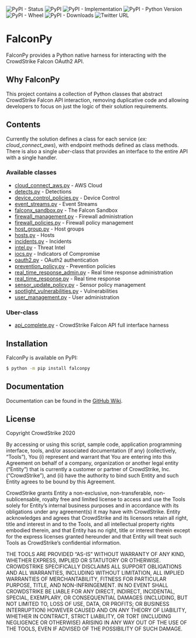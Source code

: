 ![PyPI - Status](https://img.shields.io/pypi/status/crowdstrike-falconpy)
![PyPI](https://img.shields.io/pypi/v/crowdstrike-falconpy)
![PyPI - Implementation](https://img.shields.io/pypi/implementation/crowdstrike-falconpy)
![PyPI - Python Version](https://img.shields.io/pypi/pyversions/crowdstrike-falconpy)
![PyPI - Wheel](https://img.shields.io/pypi/wheel/crowdstrike-falconpy)
![PyPI - Downloads](https://img.shields.io/pypi/dm/crowdstrike-falconpy)
![Twitter URL](https://img.shields.io/twitter/url?label=Follow%20%40CrowdStrike&style=social&url=https%3A%2F%2Ftwitter.com%2FCrowdStrike)

# FalconPy
FalconPy provides a Python native harness for interacting with the CrowdStrike Falcon OAuth2 API.

## Why FalconPy
This project contains a collection of Python classes that abstract CrowdStrike Falcon API interaction, removing duplicative code and allowing developers to focus on just the logic of their solution requirements.

## Contents
Currently the solution defines a class for each service (_ex: cloud_connect_aws_), with endpoint methods defined as class methods. There is also a single _uber_-class that provides an interface to the entire API with a single handler.

### Available classes
+ [cloud_connect_aws.py](services/cloud_connect_aws.py) - AWS Cloud
+ [detects.py](services/detects.py) - Detections
+ [device_control_policies.py](services/device_control_policies.py) - Device Control
+ [event_streams.py](services/event_streams.py) - Event Streams
+ [falconx_sandbox.py](services/falconx_sandbox.py) - The Falcon Sandbox
+ [firewall_management.py](services/firewall_management.py) - Firewall administration
+ [firewall_policies.py](services/firewall_policies.py) - Firewall policy management
+ [host_group.py](services/host_group.py) - Host groups
+ [hosts.py](services/hosts.py) - Hosts
+ [incidents.py](services/incidents.py) - Incidents
+ [intel.py](services/intel.py) - Threat Intel
+ [iocs.py](services/iocs.py) - Indicators of Compromise
+ [oauth2.py](services/oauth2.py) - OAuth2 authentication
+ [prevention_policy.py](services/prevention_policy.py) - Prevention policies
+ [real_time_response_admin.py](services/real_time_response_admin.py) - Real time response administration
+ [real_time_response.py](services/real_time_response.py) - Real time response
+ [sensor_update_policy.py](services/sensor_update_policy.py) - Sensor policy management
+ [spotlight_vulnerabilities.py](services/spotlight_vulnerabilities.py) - Vulnerabilities
+ [user_management.py](services/user_management.py) - User administration

### Uber-class
+ [api_complete.py](api_complete.py) - CrowdStrike Falcon API full interface harness

## Installation
FalconPy is available on PyPI:
```bash
$ python -m pip install falconpy
```

## Documentation
Documentation can be found in the [GitHub Wiki](https://github.com/CrowdStrike/falconpy/wiki).

## License
Copyright CrowdStrike 2020

By accessing or using this script, sample code, application programming interface, tools, 
and/or associated documentation (if any) (collectively, “Tools”), You (i) represent and 
warrant that You are entering into this Agreement on behalf of a company, organization 
or another legal entity (“Entity”) that is currently a customer or partner of 
CrowdStrike, Inc. (“CrowdStrike”), and (ii) have the authority to bind such Entity and 
such Entity agrees to be bound by this Agreement.

CrowdStrike grants Entity a non-exclusive, non-transferable, non-sublicensable, royalty 
free and limited license to access and use the Tools solely for Entity’s internal business 
purposes and in accordance with its obligations under any agreement(s) it may have with 
CrowdStrike. Entity acknowledges and agrees that CrowdStrike and its licensors retain all 
right, title and interest in and to the Tools, and all intellectual property rights 
embodied therein, and that Entity has no right, title or interest therein except for the 
express licenses granted hereunder and that Entity will treat such Tools as CrowdStrike’s 
confidential information.

THE TOOLS ARE PROVIDED “AS-IS” WITHOUT WARRANTY OF ANY KIND, WHETHER EXPRESS, IMPLIED OR 
STATUTORY OR OTHERWISE. CROWDSTRIKE SPECIFICALLY DISCLAIMS ALL SUPPORT OBLIGATIONS AND 
ALL WARRANTIES, INCLUDING WITHOUT LIMITATION, ALL IMPLIED WARRANTIES OF MERCHANTABILITY, 
FITNESS FOR PARTICULAR PURPOSE, TITLE, AND NON-INFRINGEMENT. IN NO EVENT SHALL CROWDSTRIKE 
BE LIABLE FOR ANY DIRECT, INDIRECT, INCIDENTAL, SPECIAL, EXEMPLARY, OR CONSEQUENTIAL 
DAMAGES (INCLUDING, BUT NOT LIMITED TO, LOSS OF USE, DATA, OR PROFITS; OR BUSINESS 
INTERRUPTION) HOWEVER CAUSED AND ON ANY THEORY OF LIABILITY, WHETHER IN CONTRACT, STRICT 
LIABILITY, OR TORT (INCLUDING NEGLIGENCE OR OTHERWISE) ARISING IN ANY WAY OUT OF THE USE 
OF THE TOOLS, EVEN IF ADVISED OF THE POSSIBILITY OF SUCH DAMAGE.
